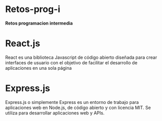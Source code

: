 # Retos-prog-i
**Retos programacion intermedia**
# React.js
React es una biblioteca Javascript de código abierto diseñada para crear interfaces de usuario con el objetivo de facilitar el desarrollo de aplicaciones en una sola página
# Express.js
Express.js o simplemente Express es un entorno de trabajo para aplicaciones web en Node.js, de código abierto y con licencia MIT. Se utiliza para desarrollar aplicaciones web y APIs.



